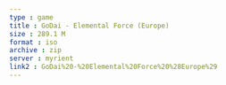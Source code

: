 ```yaml
---
type : game
title : GoDai - Elemental Force (Europe)
size : 289.1 M
format : iso
archive : zip
server : myrient
link2 : GoDai%20-%20Elemental%20Force%20%28Europe%29
---
```

